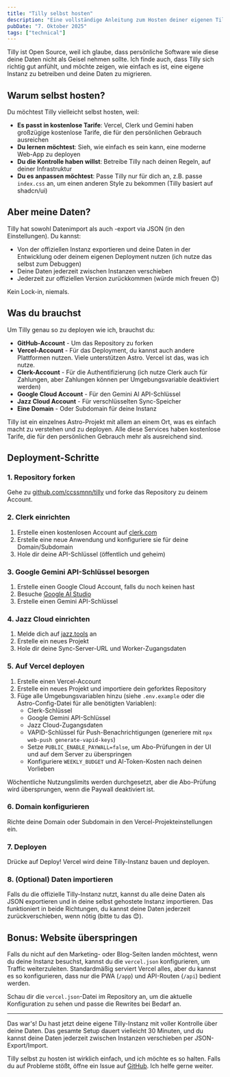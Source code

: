 ```yaml
---
title: "Tilly selbst hosten"
description: "Eine vollständige Anleitung zum Hosten deiner eigenen Tilly-Instanz mit voller Kontrolle über deine Daten und Infrastruktur"
pubDate: "7. Oktober 2025"
tags: ["technical"]
---
```


Tilly ist Open Source, weil ich glaube, dass persönliche Software wie diese deine Daten nicht als Geisel nehmen sollte. Ich finde auch, dass Tilly sich richtig gut anfühlt, und möchte zeigen, wie einfach es ist, eine eigene Instanz zu betreiben und deine Daten zu migrieren.

## Warum selbst hosten?

Du möchtest Tilly vielleicht selbst hosten, weil:

- **Es passt in kostenlose Tarife**: Vercel, Clerk und Gemini haben großzügige kostenlose Tarife, die für den persönlichen Gebrauch ausreichen
- **Du lernen möchtest**: Sieh, wie einfach es sein kann, eine moderne Web-App zu deployen
- **Du die Kontrolle haben willst**: Betreibe Tilly nach deinen Regeln, auf deiner Infrastruktur
- **Du es anpassen möchtest**: Passe Tilly nur für dich an, z.B. passe `index.css` an, um einen anderen Style zu bekommen (Tilly basiert auf shadcn/ui)

## Aber meine Daten?

Tilly hat sowohl Datenimport als auch -export via JSON (in den Einstellungen). Du kannst:

- Von der offiziellen Instanz exportieren und deine Daten in der Entwicklung oder deinem eigenen Deployment nutzen (ich nutze das selbst zum Debuggen)
- Deine Daten jederzeit zwischen Instanzen verschieben
- Jederzeit zur offiziellen Version zurückkommen (würde mich freuen 😊)

Kein Lock-in, niemals.

## Was du brauchst

Um Tilly genau so zu deployen wie ich, brauchst du:

- **GitHub-Account** - Um das Repository zu forken
- **Vercel-Account** - Für das Deployment, du kannst auch andere Plattformen nutzen. Viele unterstützen Astro. Vercel ist das, was ich nutze.
- **Clerk-Account** - Für die Authentifizierung (ich nutze Clerk auch für Zahlungen, aber Zahlungen können per Umgebungsvariable deaktiviert werden)
- **Google Cloud Account** - Für den Gemini AI API-Schlüssel
- **Jazz Cloud Account** - Für verschlüsselten Sync-Speicher
- **Eine Domain** - Oder Subdomain für deine Instanz

Tilly ist ein einzelnes Astro-Projekt mit allem an einem Ort, was es einfach macht zu verstehen und zu deployen. Alle diese Services haben kostenlose Tarife, die für den persönlichen Gebrauch mehr als ausreichend sind.

## Deployment-Schritte

### 1. Repository forken

Gehe zu [github.com/ccssmnn/tilly](https://github.com/ccssmnn/tilly) und forke das Repository zu deinem Account.

### 2. Clerk einrichten

1. Erstelle einen kostenlosen Account auf [clerk.com](https://clerk.com)
2. Erstelle eine neue Anwendung und konfiguriere sie für deine Domain/Subdomain
3. Hole dir deine API-Schlüssel (öffentlich und geheim)

### 3. Google Gemini API-Schlüssel besorgen

1. Erstelle einen Google Cloud Account, falls du noch keinen hast
2. Besuche [Google AI Studio](https://makersuite.google.com/app/apikey)
3. Erstelle einen Gemini API-Schlüssel

### 4. Jazz Cloud einrichten

1. Melde dich auf [jazz.tools](https://jazz.tools) an
2. Erstelle ein neues Projekt
3. Hole dir deine Sync-Server-URL und Worker-Zugangsdaten

### 5. Auf Vercel deployen

1. Erstelle einen Vercel-Account
2. Erstelle ein neues Projekt und importiere dein geforktes Repository
3. Füge alle Umgebungsvariablen hinzu (siehe `.env.example` oder die Astro-Config-Datei für alle benötigten Variablen):
   - Clerk-Schlüssel
   - Google Gemini API-Schlüssel
   - Jazz Cloud-Zugangsdaten
   - VAPID-Schlüssel für Push-Benachrichtigungen (generiere mit `npx web-push generate-vapid-keys`)
   - Setze `PUBLIC_ENABLE_PAYWALL=false`, um Abo-Prüfungen in der UI und auf dem Server zu überspringen
   - Konfiguriere `WEEKLY_BUDGET` und AI-Token-Kosten nach deinen Vorlieben

Wöchentliche Nutzungslimits werden durchgesetzt, aber die Abo-Prüfung wird übersprungen, wenn die Paywall deaktiviert ist.

### 6. Domain konfigurieren

Richte deine Domain oder Subdomain in den Vercel-Projekteinstellungen ein.

### 7. Deployen

Drücke auf Deploy! Vercel wird deine Tilly-Instanz bauen und deployen.

### 8. (Optional) Daten importieren

Falls du die offizielle Tilly-Instanz nutzt, kannst du alle deine Daten als JSON exportieren und in deine selbst gehostete Instanz importieren. Das funktioniert in beide Richtungen, du kannst deine Daten jederzeit zurückverschieben, wenn nötig (bitte tu das 😊).

## Bonus: Website überspringen

Falls du nicht auf den Marketing- oder Blog-Seiten landen möchtest, wenn du deine Instanz besuchst, kannst du die `vercel.json` konfigurieren, um Traffic weiterzuleiten. Standardmäßig serviert Vercel alles, aber du kannst es so konfigurieren, dass nur die PWA (`/app`) und API-Routen (`/api`) bedient werden.

Schau dir die `vercel.json`-Datei im Repository an, um die aktuelle Konfiguration zu sehen und passe die Rewrites bei Bedarf an.

---

Das war's! Du hast jetzt deine eigene Tilly-Instanz mit voller Kontrolle über deine Daten. Das gesamte Setup dauert vielleicht 30 Minuten, und du kannst deine Daten jederzeit zwischen Instanzen verschieben per JSON-Export/Import.

Tilly selbst zu hosten ist wirklich einfach, und ich möchte es so halten. Falls du auf Probleme stößt, öffne ein Issue auf [GitHub](https://github.com/ccssmnn/tilly). Ich helfe gerne weiter.
